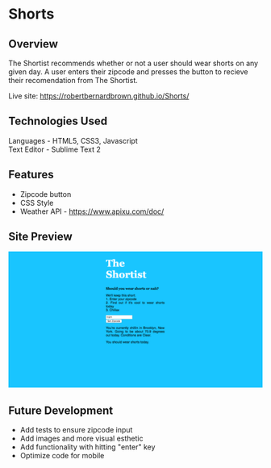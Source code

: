 # Shorts

## Overview

The Shortist recommends whether or not a user should wear shorts on any given day. A user enters their zipcode and presses the button to recieve their recomendation from The Shortist.

Live site: https://robertbernardbrown.github.io/Shorts/

## Technologies Used

Languages - HTML5, CSS3, Javascript  
Text Editor - Sublime Text 2

## Features

* Zipcode button  
* CSS Style  
* Weather API - https://www.apixu.com/doc/

## Site Preview
![alt text](https://github.com/robertbernardbrown/Shorts/blob/master/Shortist.png)

## Future Development

* Add tests to ensure zipcode input  
* Add images and more visual esthetic  
* Add functionality with hitting "enter" key  
* Optimize code for mobile
